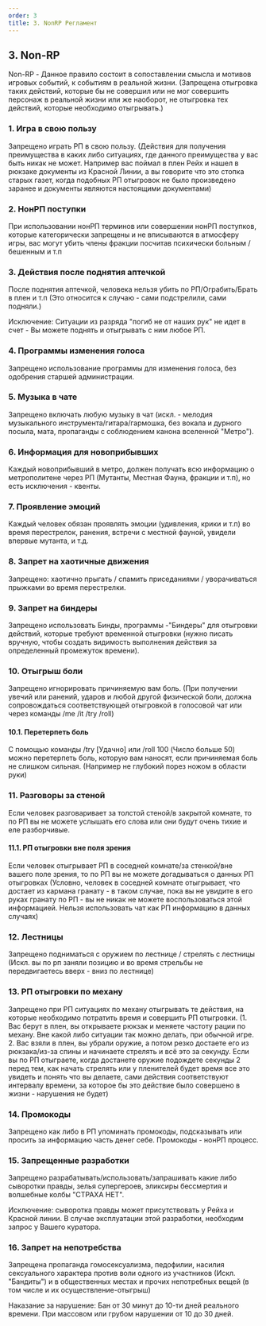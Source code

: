 ```yaml
---
order: 3
title: 3. NonRP Регламент
---
```


## 3\. Non-RP

Non-RP - Данное правило состоит в сопоставлении смысла и мотивов игровых событий, к событиям в реальной жизни. (Запрещена отыгровка таких действий, которые бы не совершил или не мог совершить персонаж в реальной жизни или же наоборот, не отыгровка тех действий, которые необходимо отыгрывать.)

### 1\. Игра в свою пользу

Запрещено играть РП в свою пользу. (Действия для получения преимущества в каких либо ситуациях, где данного преимущества у вас быть никак не может. Например вас поймал в плен Рейх и нашел в рюкзаке документы из Красной Линии, а вы говорите что это стопка старых газет, когда подобных РП отыгровок не было произведено заранее и документы являются настоящими документами)

### 2\. НонРП поступки

При использовании нонРП терминов или совершении нонРП поступков, которые категорически запрещены и не вписываются в атмосферу игры, вас могут убить члены фракции посчитав психически больным / бешенным и т.п

### 3\. Действия после поднятия аптечкой

После поднятия аптечкой, человека нельзя убить по РП/Ограбить/Брать в плен и т.п (Это относится к случаю - сами подстрелили, сами подняли.)

<note>

Исключение: Ситуации из разряда "погиб не от наших рук" не идет в счет - Вы можете поднять и отыгрывать с ним любое РП.

</note>

### 4\. Программы изменения голоса

Запрещено использование программы для изменения голоса, без одобрения старшей администрации.

### 5\. Музыка в чате

Запрещено включать любую музыку в чат (искл. - мелодия музыкального инструмента/гитара/гармошка, без вокала и дурного посыла, мата, пропаганды с соблюдением канона вселенной "Метро").

### 6\. Информация для новоприбывших

Каждый новоприбывший в метро, должен получать всю информацию о метрополитене через РП (Мутанты, Местная Фауна, фракции и т.п), но есть исключения - квенты.

### 7\. Проявление эмоций

Каждый человек обязан проявлять эмоции (удивления, крики и т.п) во время перестрелок, ранения, встречи с местной фауной, увидели впервые мутанта, и т.д.

### 8\. Запрет на хаотичные движения

Запрещено: хаотично прыгать / спамить приседаниями / уворачиваться прыжками во время перестрелки.

### 9\. Запрет на биндеры

Запрещено использовать Бинды, программы -"Биндеры" для отыгровки действий, которые требуют временной отыгровки (нужно писать вручную, чтобы создать видимость выполнения действия за определенный промежуток времени).

### 10\. Отыгрыш боли

Запрещено игнорировать причиняемую вам боль. (При получении увечий или ранений, ударов и любой другой физической боли, должна сопровождаться соответствующей отыгровкой в голосовой чат или через команды /me /it /try /roll)

#### 10\.1. Перетерпеть боль

С помощью команды /try \[Удачно\] или /roll 100 (Число больше 50) можно перетерпеть боль, которую вам наносят, если причиняемая боль не слишком сильная. (Например не глубокий порез ножом в области руки)

### 11\. Разговоры за стеной

Если человек разговаривает за толстой стеной/в закрытой комнате, то по РП вы не можете услышать его слова или они будут очень тихие и еле разборчивые.

#### 11\.1. РП отыгровки вне поля зрения

Если человек отыгрывает РП в соседней комнате/за стенкой/вне вашего поле зрения, то по РП вы не можете догадываться о данных РП отыгровках (Условно, человек в соседней комнате отыгрывает, что достает из кармана гранату - в таком случае, пока вы не увидите в его руках гранату по РП - вы не никак не можете воспользоваться этой информацией. Нельзя использовать чат как РП информацию в данных случаях)

### 12\. Лестницы

Запрещено подниматься с оружием по лестнице / стрелять с лестницы (Искл. вы по рп заняли позицию и во время стрельбы не передвигаетесь вверх - вниз по лестнице)

### 13\. РП отыгровки по механу

Запрещено при РП ситуациях по механу отыгрывать те действия, на которые необходимо потратить время и совершить РП отыгровки. (1. Вас берут в плен, вы открываете рюкзак и меняете частоту рации по механу. Вне какой либо ситуации так можно делать, при обычной игре. 2. Вас взяли в плен, вы убрали оружие, а потом резко достаете его из рюкзака/из-за спины и начинаете стрелять и всё это за секунду. Если вы по РП отыграете, когда достанете оружие подождете секунды 2 перед тем, как начать стрелять или у пленителей будет время все это увидеть и понять что вы делаете, сами действия соответствуют интервалу времени, за которое бы это действие было совершено в жизни - нарушения не будет)

### 14\. Промокоды

Запрещено как либо в РП упоминать промокоды, подсказывать или просить за информацию часть денег себе. Промокоды - нонРП процесс.

### 15\. Запрещенные разработки

Запрещено разрабатывать/использовать/запрашивать какие либо сыворотки правды, зелья супергероев, эликсиры бессмертия и волшебные колбы "СТРАХА НЕТ".

<note>

Исключение: сыворотка правды может присутствовать у Рейха и Красной линии. В случае эксплуатации этой разработки, необходим запрос у Вашего куратора.

</note>

### 16\. Запрет на непотребства

Запрещена пропаганда гомосексуализма, педофилии, насилия сексуального характера против воли одного из участников (Искл. "Бандиты") и в общественных местах и прочих непотребных вещей (в том числе и их осуществление-отыгрыш)

<note type="danger">

Наказание за нарушение: Бан от 30 минут до 10-ти дней реального времени. При массовом или грубом нарушении от 10 до 30 дней.

</note>